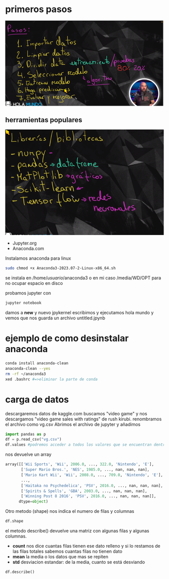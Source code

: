 # primeros pasos

![imagen](0001.png)

## herramientas populares

![imagen](0002.png)

- Jupyter.org
- Anaconda.com

Instalamos anaconda para linux
```bash
sudo chmod +x Anaconda3-2023.07-2-Linux-x86_64.sh
```
se instala en /home/*usuario*/anaconda3 o en mi caso /media/WD/OPT para no ocupar espacio en disco

probamos jupyter con 
```bash
jupyter notebook
```

damos a **new** y nuevo jpykernel
escribimos y ejecutamos hola mundo y vemos que nos guarda un archivo untitled.jpynb

# ejemplo de como desinstalar anaconda
```bash
conda install anaconda-clean
anaconda-clean --yes
rm -rf ~/anaconda3
xed .bashrc #=>eliminar la parte de conda
```

# carga de datos

descargaremos datos de kaggle.com buscamos "video game" y nos descargamos "video game sales with ratings" de rush kirubi. renombramos el archivo como vg.csv
Abrimos el archivo de jupyter y añadimos
```python
import pandas as p
df = p.read_csv("vg.csv")
df.values #podremos acceder a todos los valores que se encuentran dentro de este dataframe
```
nos devuelve un array
```python
array([['Wii Sports', 'Wii', 2006.0, ..., 322.0, 'Nintendo', 'E'],
       ['Super Mario Bros.', 'NES', 1985.0, ..., nan, nan, nan],
       ['Mario Kart Wii', 'Wii', 2008.0, ..., 709.0, 'Nintendo', 'E'],
       ...,
       ['Haitaka no Psychedelica', 'PSV', 2016.0, ..., nan, nan, nan],
       ['Spirits & Spells', 'GBA', 2003.0, ..., nan, nan, nan],
       ['Winning Post 8 2016', 'PSV', 2016.0, ..., nan, nan, nan]],
      dtype=object)
```

Otro metodo (shape) nos indica el numero de filas y columnas
```python
df.shape
```
el metodo describe() devuelve una matriz con algunas filas y algunas columnas.
- **count** nos dice cuantas filas tienen ese dato relleno y si lo restamos de las filas totales sabemos cuantas filas no tienen dato
- **mean** la media o los datos que mas se repiten
- **std** desviacion estandar: de la media, cuanto se está desviando
```python
df.describe()
```
